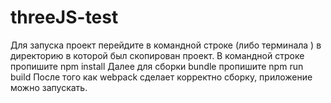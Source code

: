 # threeJS-test
Для запуска проект перейдите в командной строке (либо терминала ) в директорию в которой был скопирован проект.
В командной строке пропишите npm install
Далее для сборки bundle пропишите npm run build
После того как webpack сделает корректно сборку, приложение можно запускать.
